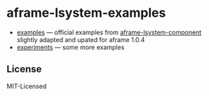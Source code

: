 # aframe-lsystem-examples

- [examples](examples) — official examples from [aframe-lsystem-component](https://github.com/nylki/aframe-lsystem-component)  
slightly adapted and upated for aframe 1.0.4
- [experiments](experiments) — some more examples

## License

MIT-Licensed